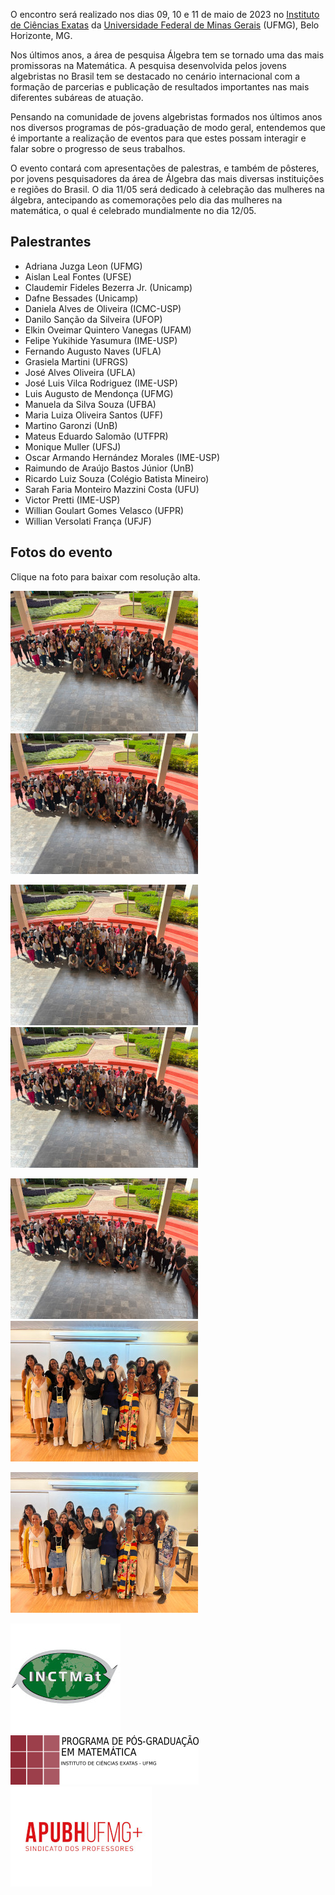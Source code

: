 O encontro será realizado nos dias 09, 10 e 11 de maio de 2023 no [Instituto de Ciências Exatas](https://www.icex.ufmg.br) da [Universidade Federal de Minas Gerais](https://ufmg.br) (UFMG), Belo Horizonte, MG.

Nos últimos anos, a área de pesquisa Álgebra tem se tornado uma das mais promissoras na Matemática. A pesquisa desenvolvida pelos jovens algebristas no Brasil tem se destacado no cenário internacional com a formação de parcerias e publicação de resultados importantes nas mais diferentes subáreas de atuação.

Pensando na comunidade de jovens algebristas formados nos últimos anos nos diversos programas de pós-graduação de modo geral, entendemos que é importante a realização de eventos para que estes possam interagir e falar sobre o progresso de seus trabalhos. 

O evento contará com apresentações de palestras,  e também de pôsteres,  por jovens pesquisadores da área de Álgebra das mais diversas instituições e regiões do Brasil.  O dia 11/05 será dedicado à celebração das mulheres na álgebra, antecipando as comemorações pelo dia das mulheres na matemática, o qual é celebrado mundialmente no dia 12/05.

## Palestrantes

- Adriana Juzga Leon (UFMG)
- Aislan Leal Fontes (UFSE)
- Claudemir Fideles Bezerra Jr. (Unicamp)
- Dafne Bessades (Unicamp)
- Daniela Alves de Oliveira (ICMC-USP)
- Danilo Sanção da Silveira (UFOP)
- Elkin Oveimar Quintero Vanegas (UFAM)
- Felipe Yukihide Yasumura (IME-USP)
- Fernando Augusto Naves (UFLA)
- Grasiela Martini (UFRGS)
- José Alves Oliveira (UFLA)
- José Luis Vilca Rodriguez (IME-USP)
- Luis Augusto de Mendonça (UFMG)
- Manuela da Silva Souza (UFBA)
- Maria Luiza Oliveira Santos (UFF)
- Martino Garonzi (UnB)
- Mateus Eduardo Salomão (UTFPR)
- Monique Muller (UFSJ)
- Oscar Armando Hernández Morales (IME-USP)
- Raimundo de Araújo Bastos Júnior (UnB)
- Ricardo Luiz Souza (Colégio Batista Mineiro)
- Sarah Faria Monteiro Mazzini Costa (UFU)
- Victor Pretti (IME-USP)
- Willian Goulart Gomes Velasco (UFPR)
- Willian Versolati França (UFJF)

## Fotos do evento 

Clique na foto para baixar com resolução alta.

[![Foto 1](ims/IMG_0679_small.jpg "Foto 1")](ims/IMG_0679.jpg) [![Foto 2](ims/IMG_0680_small.jpg "Foto 2")](ims/IMG_0680.jpg)

[![Foto 3](ims/IMG_0681_small.jpg "Foto 1")](ims/IMG_0681.jpg)  [![Foto 4](ims/IMG_0682_small.jpg "Foto 1")](ims/IMG_0682.jpg)

[![Foto 5](ims/IMG_0683_small.jpeg "Foto 5")](ims/IMG_0683.jpeg) &emsp; &emsp; [![Foto 6](ims/IMG_0704_small.jpeg "Foto 6")](ims/IMG_0704.jpeg)

[![Foto 7](ims/IMG_0705_small.jpeg "Foto 7")](ims/IMG_0705.jpeg) 


[![Patricinado pelo INCT](INCT.jpg "INCT")](https://inctmat.impa.br/) &emsp; &emsp; [![Patricinado pelo PPGMat-UMFG](logo_Ppgmat.png "PPGMat-UFMG")](https://www.mat.ufmg.br/posgrad/) &emsp; &emsp; [![Patricinado pelo ApuBH](Logo-Apubh-Vermelha.jpg "ApuBH")](https://apubh.org.br/)
